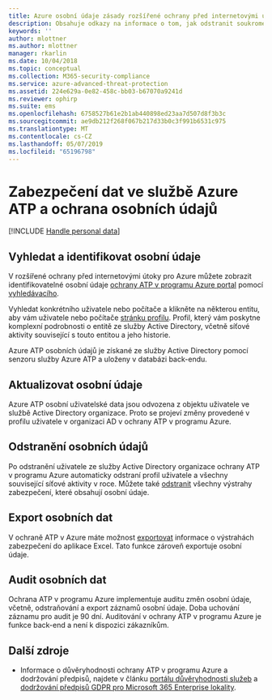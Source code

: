```yaml
---
title: Azure osobní údaje zásady rozšířené ochrany před internetovými útoky | Dokumentace Microsoftu
description: Obsahuje odkazy na informace o tom, jak odstranit soukromé informace a osobní data ze služby Azure ATP.
keywords: ''
author: mlottner
ms.author: mlottner
manager: rkarlin
ms.date: 10/04/2018
ms.topic: conceptual
ms.collection: M365-security-compliance
ms.service: azure-advanced-threat-protection
ms.assetid: 224e629a-0e82-458c-bb03-b67070a9241d
ms.reviewer: ophirp
ms.suite: ems
ms.openlocfilehash: 6758527b61e2b1ab440898ed23aa7d507d8f3b3c
ms.sourcegitcommit: ae9db212f268f067b217d33b0c3f991b6531c975
ms.translationtype: MT
ms.contentlocale: cs-CZ
ms.lasthandoff: 05/07/2019
ms.locfileid: "65196798"
---
```

# <a name="azure-atp-data-security-and-privacy"></a>Zabezpečení dat ve službě Azure ATP a ochrana osobních údajů

[!INCLUDE [Handle personal data](../includes/gdpr-intro-sentence.md)]

## <a name="search-for-and-identify-personal-data"></a>Vyhledat a identifikovat osobní údaje 

V rozšířené ochrany před internetovými útoky pro Azure můžete zobrazit identifikovatelné osobní údaje [ochrany ATP v programu Azure portal](workspace-portal.md) pomocí [vyhledávacího](workspace-portal.md#search-bar). 

Vyhledat konkrétního uživatele nebo počítače a klikněte na některou entitu, aby vám uživatele nebo počítače [stránku profilu](entity-profiles.md). Profil, který vám poskytne komplexní podrobnosti o entitě ze služby Active Directory, včetně síťové aktivity související s touto entitou a jeho historie.

Azure ATP osobních údajů je získané ze služby Active Directory pomocí senzoru služby Azure ATP a uloženy v databázi back-endu.

## <a name="update-personal-data"></a>Aktualizovat osobní údaje 

Azure ATP osobní uživatelské data jsou odvozena z objektu uživatele ve službě Active Directory organizace. Proto se projeví změny provedené v profilu uživatele v organizaci AD v ochrany ATP v programu Azure.


## <a name="delete-personal-data"></a>Odstranění osobních údajů 

Po odstranění uživatele ze služby Active Directory organizace ochrany ATP v programu Azure automaticky odstraní profil uživatele a všechny související síťové aktivity v roce. Můžete také [odstranit](working-with-suspicious-activities.md#review-suspicious-activities-on-the-attack-time-line) všechny výstrahy zabezpečení, které obsahují osobní údaje. 

## <a name="export-personal-data"></a>Export osobních dat 

V ochraně ATP v Azure máte možnost [exportovat](working-with-suspicious-activities.md#review-suspicious-activities-on-the-attack-time-line) informace o výstrahách zabezpečení do aplikace Excel. Tato funkce zároveň exportuje osobní údaje. 
 
## <a name="audit-personal-data"></a>Audit osobních dat

Ochrana ATP v programu Azure implementuje auditu změn osobní údaje, včetně, odstraňování a export záznamů osobní údaje. Doba uchování záznamu pro audit je 90 dní. Auditování v ochrany ATP v programu Azure je funkce back-end a není k dispozici zákazníkům.
 
## <a name="additional-resources"></a>Další zdroje

- Informace o důvěryhodnosti ochrany ATP v programu Azure a dodržování předpisů, najdete v článku [portálu důvěryhodnosti služeb](https://servicetrust.microsoft.com/ViewPage/GDPRGetStarted) a [dodržování předpisů GDPR pro Microsoft 365 Enterprise lokality](https://docs.microsoft.com/microsoft-365/compliance/compliance-solutions-overview).
